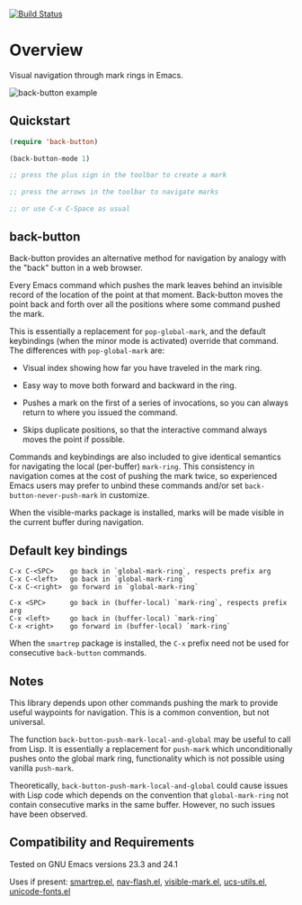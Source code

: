 [![Build Status](https://secure.travis-ci.org/rolandwalker/back-button.png)](http://travis-ci.org/rolandwalker/back-button)

Overview
========

Visual navigation through mark rings in Emacs.

![back-button example](https://raw.github.com/rolandwalker/back-button/master/back_button_example.png)

Quickstart
----------

```lisp
(require 'back-button)
 
(back-button-mode 1)
 
;; press the plus sign in the toolbar to create a mark
 
;; press the arrows in the toolbar to navigate marks
 
;; or use C-x C-Space as usual
```

back-button
-----------

Back-button provides an alternative method for navigation by
analogy with the "back" button in a web browser.

Every Emacs command which pushes the mark leaves behind an
invisible record of the location of the point at that moment.
Back-button moves the point back and forth over all the positions
where some command pushed the mark.

This is essentially a replacement for `pop-global-mark`, and the
default keybindings (when the minor mode is activated) override
that command.  The differences with `pop-global-mark` are:

* Visual index showing how far you have traveled in the
  mark ring.

* Easy way to move both forward and backward in the ring.

* Pushes a mark on the first of a series of invocations, so you
  can always return to where you issued the command.

* Skips duplicate positions, so that the interactive command
  always moves the point if possible.

Commands and keybindings are also included to give identical
semantics for navigating the local (per-buffer) `mark-ring`.  This
consistency in navigation comes at the cost of pushing the mark
twice, so experienced Emacs users may prefer to unbind these
commands and/or set `back-button-never-push-mark` in customize.

When the visible-marks package is installed, marks will be
made visible in the current buffer during navigation.

Default key bindings
--------------------

	C-x C-<SPC>    go back in `global-mark-ring`, respects prefix arg  
	C-x C-<left>   go back in `global-mark-ring`  
	C-x C-<right>  go forward in `global-mark-ring`  

	C-x <SPC>      go back in (buffer-local) `mark-ring`, respects prefix arg  
	C-x <left>     go back in (buffer-local) `mark-ring`  
	C-x <right>    go forward in (buffer-local) `mark-ring`  

When the `smartrep` package is installed, the `C-x` prefix need
not be used for consecutive `back-button` commands.

Notes
-----

This library depends upon other commands pushing the mark to
provide useful waypoints for navigation.  This is a common
convention, but not universal.

The function `back-button-push-mark-local-and-global` may be
useful to call from Lisp.  It is essentially a replacement for
`push-mark` which unconditionally pushes onto the global mark
ring, functionality which is not possible using vanilla
`push-mark`.

Theoretically, `back-button-push-mark-local-and-global` could
cause issues with Lisp code which depends on the convention that
`global-mark-ring` not contain consecutive marks in the same
buffer.  However, no such issues have been observed.

Compatibility and Requirements
------------------------------

Tested on GNU Emacs versions 23.3 and 24.1

Uses if present: [smartrep.el](http://github.com/myuhe/smartrep.el), [nav-flash.el](http://github.com/rolandwalker/nav-flash), [visible-mark.el](http://www.emacswiki.org/emacs/visible-mark.el),
[ucs-utils.el](http://github.com/rolandwalker/ucs-utils), [unicode-fonts.el](http://github.com/rolandwalker/unicode-fonts)
